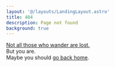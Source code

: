 ```yaml
---
layout: '@/layouts/LandingLayout.astro'
title: 404
description: Page not found
background: true
---
```


<a href="https://en.wikipedia.org/wiki/All_that_glitters_is_not_gold#Tolkien" target="_blank">Not all those who wander are lost.</a><br/>
But you are.\
Maybe you should [go back home](/).
